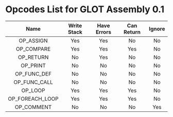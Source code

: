 # Opcodes List for GLOT Assembly 0.1


| Name            | Write Stack | Have Errors | Can Return | Ignore |
|:---------------:|:-----------:|:-----------:|:----------:|:------:|
| OP_ASSIGN       | Yes         | Yes         | No         | No     |
| OP_COMPARE      | Yes         | Yes         | Yes        | No     |
| OP_RETURN       | No          | Yes         | No         | No     |
| OP_PRINT        | No          | No          | No         | No     |
| OP_FUNC_DEF     | No          | No          | No         | No     |
| OP_FUNC_CALL    | No          | No          | No         | No     |
| OP_LOOP         | Yes         | Yes         | Yes        | No     |
| OP_FOREACH_LOOP | Yes         | Yes         | Yes        | No     |
| OP_COMMENT      | No          | No          | No         | Yes    |
